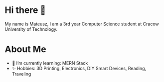 # Hi there 👋
My name is Mateusz, I am a 3rd year Computer Science student at Cracow University of Technology.

# About Me
- 🌱 I’m currently learning: MERN Stack
- ✨ Hobbies: 3D Printing, Electronics, DIY Smart Devices, Reading, Traveling
<!--
**swistakmatt/swistakmatt** is a ✨ _special_ ✨ repository because its `README.md` (this file) appears on your GitHub profile.

Here are some ideas to get you started:

- 🔭 I’m currently working on ...
- 🌱 I’m currently learning ...
- 👯 I’m looking to collaborate on ...
- 🤔 I’m looking for help with ...
- 💬 Ask me about ...
- 📫 How to reach me: ...
- 😄 Pronouns: ...
- ⚡ Fun fact: ...
-->
